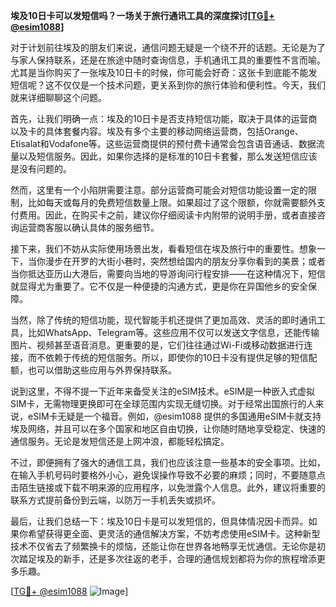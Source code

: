 **埃及10日卡可以发短信吗？一场关于旅行通讯工具的深度探讨[[TG💪+ @esim1088](https://t.me/s/esim1088)]**

对于计划前往埃及的朋友们来说，通信问题无疑是一个绕不开的话题。无论是为了与家人保持联系，还是在旅途中随时查询信息，手机通讯工具的重要性不言而喻。尤其是当你购买了一张埃及10日卡的时候，你可能会好奇：这张卡到底能不能发短信呢？这不仅仅是一个技术问题，更关系到你的旅行体验和便利性。今天，我们就来详细聊聊这个问题。

首先，让我们明确一点：埃及的10日卡是否支持短信功能，取决于具体的运营商以及卡的具体套餐内容。埃及有多个主要的移动网络运营商，包括Orange、Etisalat和Vodafone等。这些运营商提供的预付费卡通常会包含语音通话、数据流量以及短信服务。因此，如果你选择的是标准的10日卡套餐，那么发送短信应该是没有问题的。

然而，这里有一个小陷阱需要注意。部分运营商可能会对短信功能设置一定的限制，比如每天或每月的免费短信数量上限。如果超过了这个限额，你就需要额外支付费用。因此，在购买卡之前，建议你仔细阅读卡内附带的说明手册，或者直接咨询运营商客服以确认具体的服务细节。

接下来，我们不妨从实际使用场景出发，看看短信在埃及旅行中的重要性。想象一下，当你漫步在开罗的大街小巷时，突然想给国内的朋友分享你看到的美景；或者当你抵达亚历山大港后，需要向当地的导游询问行程安排——在这种情况下，短信就显得尤为重要了。它不仅是一种便捷的沟通方式，更是你在异国他乡的安全保障。

当然，除了传统的短信功能，现代智能手机还提供了更加高效、灵活的即时通讯工具，比如WhatsApp、Telegram等。这些应用不仅可以发送文字信息，还能传输图片、视频甚至语音消息。更重要的是，它们往往通过Wi-Fi或移动数据进行连接，而不依赖于传统的短信服务。所以，即使你的10日卡没有提供足够的短信配额，也可以借助这些应用与外界保持联系。

说到这里，不得不提一下近年来备受关注的eSIM技术。eSIM是一种嵌入式虚拟SIM卡，无需物理更换即可在全球范围内实现无缝切换。对于经常出国旅行的人来说，eSIM卡无疑是一个福音。例如，@esim1088 提供的多国通用eSIM卡就支持埃及网络，并且可以在多个国家和地区自由切换，让你随时随地享受稳定、快速的通信服务。无论是发短信还是上网冲浪，都能轻松搞定。

不过，即便拥有了强大的通信工具，我们也应该注意一些基本的安全事项。比如，在输入手机号码时要格外小心，避免误操作导致不必要的麻烦；同时，不要随意点击陌生链接或下载不明来源的应用程序，以免泄露个人信息。此外，建议将重要的联系方式提前备份到云端，以防万一手机丢失或损坏。

最后，让我们总结一下：埃及10日卡是可以发短信的，但具体情况因卡而异。如果你希望获得更全面、更灵活的通信解决方案，不妨考虑使用eSIM卡。这种新型技术不仅省去了频繁换卡的烦恼，还能让你在世界各地畅享无忧通信。无论你是初次踏足埃及的新手，还是多次往返的老手，合理的通信规划都将为你的旅程增添更多乐趣。

[[TG💪+ @esim1088](https://t.me/s/esim1088) ![Image](https://i.postimg.cc/4NQfJmqS/Snipaste-2025-05-13-00-14-12.png)]